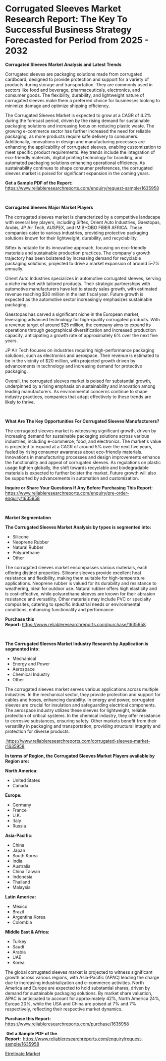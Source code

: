 <p><h1>Corrugated Sleeves Market Research Report: The Key To Successful Business Strategy Forecasted for Period from 2025 - 2032</h1></p><p><strong>Corrugated Sleeves Market Analysis and Latest Trends</strong></p>
<p><p>Corrugated sleeves are packaging solutions made from corrugated cardboard, designed to provide protection and support for a variety of products during storage and transportation. They are commonly used in sectors like food and beverage, pharmaceuticals, electronics, and consumer goods. The flexibility, durability, and lightweight nature of corrugated sleeves make them a preferred choice for businesses looking to minimize damage and optimize shipping efficiency.</p><p>The Corrugated Sleeves Market is expected to grow at a CAGR of 4.2% during the forecast period, driven by the rising demand for sustainable packaging solutions and increasing focus on reducing plastic waste. The growing e-commerce sector has further increased the need for reliable packaging, as more products require safe delivery to consumers. Additionally, innovations in design and manufacturing processes are enhancing the applicability of corrugated sleeves, enabling customization to meet specific product requirements. Key trends include the integration of eco-friendly materials, digital printing technology for branding, and automated packaging solutions enhancing operational efficiency. As sustainability continues to shape consumer preferences, the corrugated sleeves market is poised for significant expansion in the coming years.</p></p>
<p><strong>Get a Sample PDF of the Report:&nbsp;</strong> <a href="https://www.reliableresearchreports.com/enquiry/request-sample/1635958?utm_campaign=2797&utm_medium=2&utm_source=Github&utm_content=ia&utm_term=31032025&utm_id=corrugated-sleeves">https://www.reliableresearchreports.com/enquiry/request-sample/1635958</a></p>
<p>&nbsp;</p>
<p><strong>Corrugated Sleeves Major Market Players</strong></p>
<p><p>The corrugated sleeves market is characterized by a competitive landscape with several key players, including Siftex, Orient Auto Industries, Gaestopas, Arubis, JP Air Tech, AUSPEX, and IMIBHOBO FIBER AFRICA. These companies cater to various industries, providing protective packaging solutions known for their lightweight, durability, and recyclability.</p><p>Siftex is notable for its innovative approach, focusing on eco-friendly materials and sustainable production practices. The company's growth trajectory has been bolstered by increasing demand for recyclable packaging solutions, projected to drive a market expansion of around 5-7% annually.</p><p>Orient Auto Industries specializes in automotive corrugated sleeves, serving a niche market with tailored products. Their strategic partnerships with automotive manufacturers have led to steady sales growth, with estimated revenue reaching $30 million in the last fiscal year. Future growth is expected as the automotive sector increasingly emphasizes sustainable packaging.</p><p>Gaestopas has carved a significant niche in the European market, leveraging advanced technology for high-quality corrugated products. With a revenue target of around $25 million, the company aims to expand its operations through geographical diversification and increased production capacity, anticipating a growth rate of approximately 6% over the next five years.</p><p>JP Air Tech focuses on industries requiring high-performance packaging solutions, such as electronics and aerospace. Their revenue is estimated to be in the vicinity of $20 million, with projected growth driven by advancements in technology and increasing demand for protective packaging.</p><p>Overall, the corrugated sleeves market is poised for substantial growth, underpinned by a rising emphasis on sustainability and innovation among leading manufacturers. As environmental concerns continue to shape industry practices, companies that adapt effectively to these trends are likely to thrive.</p></p>
<p>&nbsp;</p>
<p><strong>What Are The Key Opportunities For Corrugated Sleeves Manufacturers?</strong></p>
<p><p>The corrugated sleeves market is witnessing significant growth, driven by increasing demand for sustainable packaging solutions across various industries, including e-commerce, food, and electronics. The market's value is projected to expand at a CAGR of around 5% over the next five years, fueled by rising consumer awareness about eco-friendly materials. Innovations in manufacturing processes and design improvements enhance the functionality and appeal of corrugated sleeves. As regulations on plastic usage tighten globally, the shift towards recyclable and biodegradable materials is expected to further bolster the market. Future growth will also be supported by advancements in automation and customization.</p></p>
<p><strong>Inquire or Share Your Questions If Any Before Purchasing This Report:</strong> <a href="https://www.reliableresearchreports.com/enquiry/pre-order-enquiry/1635958?utm_campaign=2797&utm_medium=2&utm_source=Github&utm_content=ia&utm_term=31032025&utm_id=corrugated-sleeves">https://www.reliableresearchreports.com/enquiry/pre-order-enquiry/1635958</a></p>
<p>&nbsp;</p>
<p><strong>Market Segmentation</strong></p>
<p><strong>The Corrugated Sleeves Market Analysis by types is segmented into:</strong></p>
<p><ul><li>Silicone</li><li>Neoprene Rubber</li><li>Natural Rubber</li><li>Polyurethane</li><li>Other</li></ul></p>
<p><p>The corrugated sleeves market encompasses various materials, each offering distinct properties. Silicone sleeves provide excellent heat resistance and flexibility, making them suitable for high-temperature applications. Neoprene rubber is valued for its durability and resistance to weathering, ideal for outdoor use. Natural rubber offers high elasticity and is cost-effective, while polyurethane sleeves are known for their abrasion resistance and versatility. Other materials may include PVC or specialty composites, catering to specific industrial needs or environmental conditions, enhancing functionality and performance.</p></p>
<p><strong>Purchase this Report:&nbsp;</strong><a href="https://www.reliableresearchreports.com/purchase/1635958?utm_campaign=2797&utm_medium=2&utm_source=Github&utm_content=ia&utm_term=31032025&utm_id=corrugated-sleeves">https://www.reliableresearchreports.com/purchase/1635958</a></p>
<p>&nbsp;</p>
<p><strong>The Corrugated Sleeves Market Industry Research by Application is segmented into:</strong></p>
<p><ul><li>Mechanical</li><li>Energy and Power</li><li>Aerospace</li><li>Chemical Industry</li><li>Other</li></ul></p>
<p><p>The corrugated sleeves market serves various applications across multiple industries. In the mechanical sector, they provide protection and support for cables and hoses, enhancing durability. In energy and power, corrugated sleeves are crucial for insulation and safeguarding electrical components. The aerospace industry utilizes these sleeves for lightweight, reliable protection of critical systems. In the chemical industry, they offer resistance to corrosive substances, ensuring safety. Other markets benefit from their versatility in packaging and transportation, providing structural integrity and protection for diverse products.</p></p>
<p><a href="https://www.reliableresearchreports.com/corrugated-sleeves-market-r1635958?utm_campaign=2797&utm_medium=2&utm_source=Github&utm_content=ia&utm_term=31032025&utm_id=corrugated-sleeves">&nbsp;https://www.reliableresearchreports.com/corrugated-sleeves-market-r1635958</a></p>
<p><strong>In terms of Region, the Corrugated Sleeves Market Players available by Region are:</strong></p>
<p>
    <p> <strong> North America: </strong>
        <ul>
            <li>United States</li>
            <li>Canada</li>
        </ul>
        </p> 
    <p> <strong> Europe: </strong>
        <ul>
            <li>Germany</li>
            <li>France</li>
            <li>U.K.</li>
            <li>Italy</li>
            <li>Russia</li>
        </ul>
        </p> 
    <p> <strong> Asia-Pacific: </strong>
        <ul>
            <li>China</li>
            <li>Japan</li>
            <li>South Korea</li>
            <li>India</li>
            <li>Australia</li>
            <li>China Taiwan</li>
            <li>Indonesia</li>
            <li>Thailand</li>
            <li>Malaysia</li>
        </ul>
        </p> 
    <p> <strong> Latin America: </strong>
        <ul>
            <li>Mexico</li>
            <li>Brazil</li>
            <li>Argentina Korea</li>
            <li>Colombia</li>
        </ul>
        </p> 
    <p> <strong> Middle East & Africa: </strong>
        <ul>
            <li>Turkey</li>
            <li>Saudi</li>
            <li>Arabia</li>
            <li>UAE</li>
            <li>Korea</li>
        </ul>
    </p>
    </p>
<p><p>The global corrugated sleeves market is projected to witness significant growth across various regions, with Asia-Pacific (APAC) leading the charge due to increasing industrialization and e-commerce activities. North America and Europe are expected to hold substantial shares, driven by demand for sustainable packaging solutions. By market share valuation, APAC is anticipated to account for approximately 42%, North America 24%, Europe 20%, while the USA and China are poised at 7% and 7% respectively, reflecting their respective market dynamics.</p></p>
<p><strong>Purchase this Report: </strong><a href="https://www.reliableresearchreports.com/purchase/1635958?utm_campaign=2797&utm_medium=2&utm_source=Github&utm_content=ia&utm_term=31032025&utm_id=corrugated-sleeves">https://www.reliableresearchreports.com/purchase/1635958</a></p>
<p>&nbsp;<strong>Get a Sample PDF of the Report:&nbsp;&nbsp;</strong><a href="https://www.reliableresearchreports.com/enquiry/request-sample/1635958?utm_campaign=2797&utm_medium=2&utm_source=Github&utm_content=ia&utm_term=31032025&utm_id=corrugated-sleeves">https://www.reliableresearchreports.com/enquiry/request-sample/1635958</a></p>
<p><strong></strong></p>
<p><p><a href="https://github.com/bholdsfofie/Market-Research-Report-List-1/blob/main/etretinate-market.md?utm_campaign=2797&utm_medium=2&utm_source=Github&utm_content=ia&utm_term=31032025&utm_id=corrugated-sleeves">Etretinate Market</a></p></p>